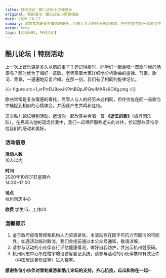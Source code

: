 ```yaml
---
title: 特别活动｜酷儿论坛小型弹唱会
original: 特别活动｜酷儿论坛小型弹唱会
date: 2020-10-27
summary: 歌曲常常是复杂情感的寄托，尽管人与人的经历未必相同，但往往能在同一首歌当中捕捉到相似的心情体会，并因此产生共鸣和连结。
notoc: true
tags: [活动回顾, 特别活动]
---
```


## 酷儿论坛丨特别活动

上一次上音乐课是多久以前的事了？还记得那时，同学们一起合唱一首歌时候的场景吗？那时候为了唱好一首歌，老师带着大家详细地分析歌曲的旋律、节奏、歌词、背景，一遍遍地反复吟唱。在那一刻，我们有了相同的旋律记忆。

{{< figure src=1_vrPrrDJ8ovJKPmBQpJPQwIMXRs9CKg.png >}}

歌曲常常是复杂情感的寄托，尽管人与人的经历未必相同，但往往能在同一首歌当中捕捉到相似的心情体会，并因此产生共鸣和连结。

这次酷儿论坛特别活动，邀请你一起欣赏并合唱一首 **《逝去的歌》**（旅行团乐队），在民谣吉他的现场伴奏中，我们一起缅怀那些逝去的过往，拾起那些音符带给我们的感动和美好。


### 活动信息

**活动人数**  
10人以内

**时间**  
2020年10月31日星期六  
14:30~17:00

**地点**  
杭州同志中心

**收费**
学生15，工作20

### 温馨提示

1. 鉴于政府疫情管控和机构人力资源紧张，本活动存在因不可抗力而取消的可能性。如遇活动临时取消，我们会提前通过本公众号通知，敬请谅解。
2. 请参与活动的小伙伴自行评估健康情况，做好自我防护，并出示杭州健康码。
3. 杭州同志中心所在楼宇增设访客登记系统，请参与活动的小伙伴携带有效证件（中国居民身份证等）进入楼宇。

**感谢各位小伙伴对冒刺桌游和酷儿论坛的支持，齐心抗疫，瓜瓜和你在一起~**